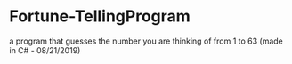 # Fortune-TellingProgram
a program that guesses the number you are thinking of from 1 to 63 (made in C# - 08/21/2019)
